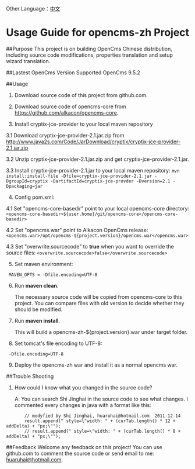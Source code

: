 Other Language：[中文](https://github.com/shijh/opencms/blob/master/opencms-zh/README_zh.md)

Usage Guide for opencms-zh Project
==================================

##Purpose
This project is on building OpenCms Chinese distribution, including source code modifications, properties translation and setup wizard translation.


##Lastest OpenCms Version Supported
OpenCms 9.5.2


##Usage
1. Download source code of this project from github.com.

2. Download source code of opencms-core from https://github.com/alkacon/opencms-core.

3. Install cryptix-jce-provider to your local maven repository

  3.1 Download cryptix-jce-provider-2.1.jar.zip from http://www.java2s.com/Code/JarDownload/cryptix/cryptix-jce-provider-2.1.jar.zip

  3.2 Unzip cryptix-jce-provider-2.1.jar.zip and get cryptix-jce-provider-2.1.jar.

  3.3 Install cryptix-jce-provider-2.1.jar to your local maven repository:
    ```
	mvn install:install-file -Dfile=cryptix-jce-provider-2.1.jar -DgroupId=cryptix -DartifactId=cryptix-jce-provder -Dversion=2.1 -Dpackaging=jar
    ```

4. Config pom.xml:

  4.1 Set "opencms-core-basedir" point to your local opencms-core directory:
    ```
	<opencms-core-basedir>${user.home}/git/opencms-core</opencms-core-basedir>
    ```

  4.2 Set "opencms.war" point to Alkacon OpenCms release:
    ```
	<opencms.war>/opt/opencms-${project.version}/opencms.war</opencms.war>
    ```

  4.3 Set "overwrite.sourcecode" to **true** when you want to override the source files:
    ```
	<overwrite.sourcecode>false</overwrite.sourcecode>
    ```

5. Set maven environment:
  ```
   MAVEN_OPTS = -Dfile.encoding=UTF-8
  ```

6. Run **maven clean**.

   The necessary source code will be copied from opencms-core to this project. You can compare files with old version to decide whether they should be modified.


7. Run **maven install**.

   This will build a opencms-zh-${project.version}.war under target folder.


8. Set tomcat's file encoding to UTF-8:
  ```
   -Dfile.encoding=UTF-8
  ```

9. Deploy the opencms-zh war and install it as a normal opencms war.


##Trouble Shooting
1. How could I know what you changed in the source code?

   A: You can search Shi Jinghai in the source code to see what changes. I commented every changes in java with a format like this:
```
       // modyfied by Shi Jinghai, huaruhai@hotmail.com  2011-12-14
       result.append(" style=\"width: " + (curTab.length() * 12 + addDelta) + "px;\"");
       // result.append(" style=\"width: " + (curTab.length() * 8 + addDelta) + "px;\"");
```

##Feedback
Welcome any feedback on this project! You can use github.com to comment the source code or send email to me: huaruhai@hotmail.com.
